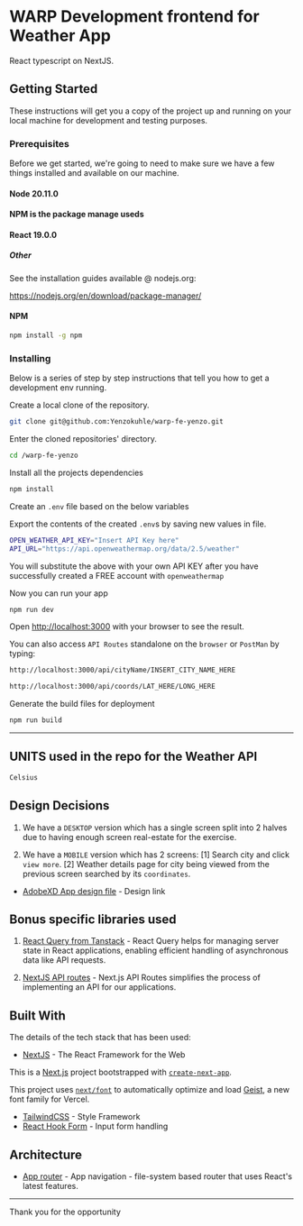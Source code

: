 # WARP Development frontend for Weather App

React typescript on NextJS.

## Getting Started

These instructions will get you a copy of the project up and running on your local machine for development and testing purposes.

### Prerequisites

Before we get started, we're going to need to make sure we have a few things installed and available on our machine.

#### Node 20.11.0

#### NPM is the package manage useds

#### React 19.0.0

##### Other

See the installation guides available @ nodejs.org:

https://nodejs.org/en/download/package-manager/

#### NPM

```bash
npm install -g npm
```

### Installing

Below is a series of step by step instructions that tell you how to get a development env running.

Create a local clone of the repository.

```bash
git clone git@github.com:Yenzokuhle/warp-fe-yenzo.git
```

Enter the cloned repositories' directory.

```bash
cd /warp-fe-yenzo
```

Install all the projects dependencies

```bash
npm install
```

Create an `.env` file based on the below variables

Export the contents of the created `.env`s by saving new values in file.

```bash
OPEN_WEATHER_API_KEY="Insert API Key here"
API_URL="https://api.openweathermap.org/data/2.5/weather"
```

You will substitute the above with your own API KEY after you have successfully created a FREE account with `openweathermap`

Now you can run your app

```bash
npm run dev
```

Open [http://localhost:3000](http://localhost:3000) with your browser to see the result.

You can also access `API Routes` standalone on the `browser` or `PostMan` by typing:

```bash
http://localhost:3000/api/cityName/INSERT_CITY_NAME_HERE
```

```bash
http://localhost:3000/api/coords/LAT_HERE/LONG_HERE
```

Generate the build files for deployment

```bash
npm run build
```

---

## UNITS used in the repo for the Weather API

```bash
Celsius
```

## Design Decisions

1. We have a `DESKTOP` version which has a single screen split into 2 halves due to having enough screen real-estate for the exercise.

2. We have a `MOBILE` version which has 2 screens: [1] Search city and click `view more`. [2] Weather details page for city being viewed from the previous screen searched by its `coordinates`.

- [AdobeXD App design file](https://xd.adobe.com/view/23e94ee6-2c1c-4f62-a904-4fdb5368449c-76ba/) - Design link

## Bonus specific libraries used

1. [React Query from Tanstack](https://tanstack.com/query/latest) - React Query helps for managing server state in React applications, enabling efficient handling of asynchronous data like API requests.

2. [NextJS API routes](https://nextjs.org/docs/pages/building-your-application/routing/api-routes) - Next.js API Routes simplifies the process of implementing an API for our applications.

## Built With

The details of the tech stack that has been used:

- [NextJS](https://nextjs.org/) - The React Framework for the Web

This is a [Next.js](https://nextjs.org) project bootstrapped with [`create-next-app`](https://nextjs.org/docs/app/api-reference/cli/create-next-app).

This project uses [`next/font`](https://nextjs.org/docs/app/building-your-application/optimizing/fonts) to automatically optimize and load [Geist](https://vercel.com/font), a new font family for Vercel.

- [TailwindCSS](https://tailwindcss.com/) - Style Framework
- [React Hook Form](https://www.react-hook-form.com/) - Input form handling

## Architecture

- [App router](https://nextjs.org/docs/app/) - App navigation - file-system based router that uses React's latest features.

---

Thank you for the opportunity
